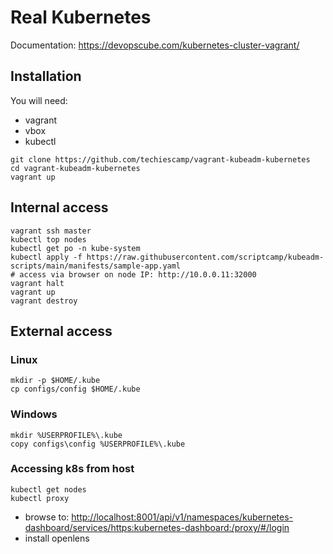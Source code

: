 # Real Kubernetes

Documentation: <https://devopscube.com/kubernetes-cluster-vagrant/>


## Installation

You will need:

- vagrant
- vbox
- kubectl

```
git clone https://github.com/techiescamp/vagrant-kubeadm-kubernetes
cd vagrant-kubeadm-kubernetes
vagrant up
```

## Internal access

```
vagrant ssh master
kubectl top nodes
kubectl get po -n kube-system
kubectl apply -f https://raw.githubusercontent.com/scriptcamp/kubeadm-scripts/main/manifests/sample-app.yaml
# access via browser on node IP: http://10.0.0.11:32000
vagrant halt
vagrant up
vagrant destroy
```

## External access

### Linux

```
mkdir -p $HOME/.kube
cp configs/config $HOME/.kube
```

### Windows

```
mkdir %USERPROFILE%\.kube
copy configs\config %USERPROFILE%\.kube
```

### Accessing k8s from host

```
kubectl get nodes
kubectl proxy
```

- browse to: <http://localhost:8001/api/v1/namespaces/kubernetes-dashboard/services/https:kubernetes-dashboard:/proxy/#/login>
- install openlens





